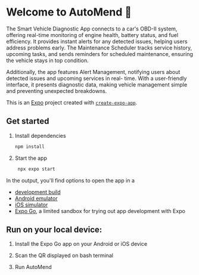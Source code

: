 # Welcome to AutoMend 👋
The Smart Vehicle Diagnostic App connects to a car's OBD-II system, offering real-time monitoring of engine health, battery status, and fuel efficiency. It provides instant alerts for any detected issues, helping users address problems early. The Maintenance Scheduler tracks service history, upcoming tasks, and sends reminders for scheduled maintenance, ensuring the vehicle stays in top condition.

Additionally, the app features Alert Management, notifying users about detected issues and upcoming services in real- time. With a user-friendly interface, it presents diagnostic data, making vehicle management simple and preventing unexpected breakdowns.

This is an [Expo](https://expo.dev) project created with [`create-expo-app`](https://www.npmjs.com/package/create-expo-app).

## Get started

1. Install dependencies

   ```bash
   npm install
   ```

2. Start the app

   ```bash
    npx expo start
   ```

In the output, you'll find options to open the app in a

- [development build](https://docs.expo.dev/develop/development-builds/introduction/)
- [Android emulator](https://docs.expo.dev/workflow/android-studio-emulator/)
- [iOS simulator](https://docs.expo.dev/workflow/ios-simulator/)
- [Expo Go](https://expo.dev/go), a limited sandbox for trying out app development with Expo

## Run on your local device:
1. Install the Expo Go app on your Android or iOS device

2. Scan the QR displayed on bash terminal
   
3. Run AutoMend
